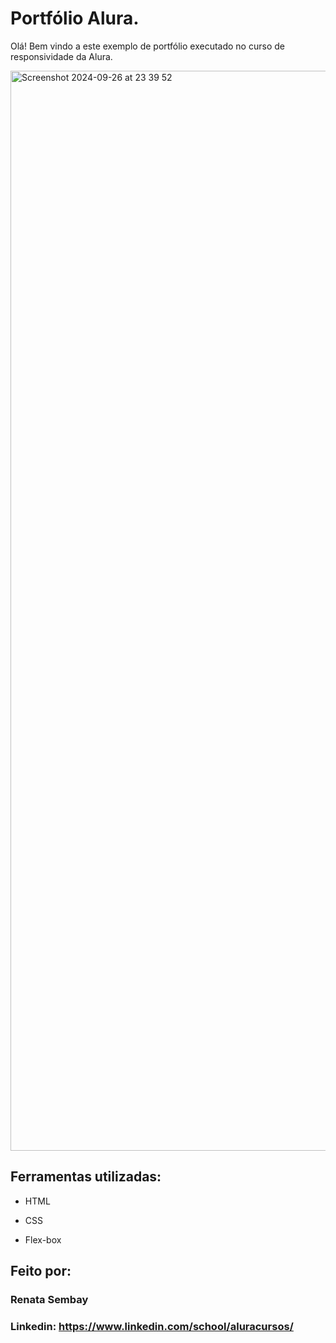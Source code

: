 # Portfólio Alura.

Olá! Bem vindo a este exemplo de portfólio executado no curso de responsividade da Alura.


<img width="1728" alt="Screenshot 2024-09-26 at 23 39 52" src="https://github.com/user-attachments/assets/bd51cd6b-d86b-4e19-a9f5-e16e1c2372b6">

## Ferramentas utilizadas:

* HTML

* CSS

* Flex-box

## Feito por:

### Renata Sembay

### Linkedin: https://www.linkedin.com/school/aluracursos/
